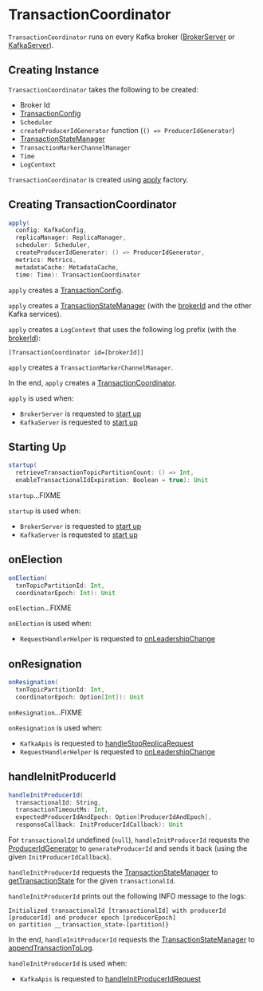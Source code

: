 # TransactionCoordinator

`TransactionCoordinator` runs on every Kafka broker ([BrokerServer](../BrokerServer.md) or [KafkaServer](../KafkaServer.md#)).

## Creating Instance

`TransactionCoordinator` takes the following to be created:

* <span id="brokerId"> Broker Id
* <span id="txnConfig"> [TransactionConfig](TransactionConfig.md)
* <span id="scheduler"> `Scheduler`
* <span id="createProducerIdGenerator"> `createProducerIdGenerator` function (`() => ProducerIdGenerator`)
* <span id="txnManager"> [TransactionStateManager](TransactionStateManager.md)
* <span id="txnMarkerChannelManager"> `TransactionMarkerChannelManager`
* <span id="time"> `Time`
* <span id="logContext"> `LogContext`

`TransactionCoordinator` is created using [apply](#apply) factory.

## <span id="apply"> Creating TransactionCoordinator

```scala
apply(
  config: KafkaConfig,
  replicaManager: ReplicaManager,
  scheduler: Scheduler,
  createProducerIdGenerator: () => ProducerIdGenerator,
  metrics: Metrics,
  metadataCache: MetadataCache,
  time: Time): TransactionCoordinator
```

`apply` creates a [TransactionConfig](TransactionConfig.md).

`apply` creates a [TransactionStateManager](TransactionStateManager.md) (with the [brokerId](../KafkaConfig.md#brokerId) and the other Kafka services).

`apply` creates a `LogContext` that uses the following log prefix (with the [brokerId](../KafkaConfig.md#brokerId)):

```text
[TransactionCoordinator id=[brokerId]]
```

`apply` creates a `TransactionMarkerChannelManager`.

In the end, `apply` creates a [TransactionCoordinator](#creating-instance).

`apply` is used when:

* `BrokerServer` is requested to [start up](../BrokerServer.md#startup)
* `KafkaServer` is requested to [start up](../KafkaServer.md#startup)

## <span id="startup"> Starting Up

```scala
startup(
  retrieveTransactionTopicPartitionCount: () => Int,
  enableTransactionalIdExpiration: Boolean = true): Unit
```

`startup`...FIXME

`startup` is used when:

* `BrokerServer` is requested to [start up](../BrokerServer.md#startup)
* `KafkaServer` is requested to [start up](../KafkaServer.md#startup)

## <span id="onElection"> onElection

```scala
onElection(
  txnTopicPartitionId: Int,
  coordinatorEpoch: Int): Unit
```

`onElection`...FIXME

`onElection` is used when:

* `RequestHandlerHelper` is requested to [onLeadershipChange](../RequestHandlerHelper.md#onLeadershipChange)

## <span id="onResignation"> onResignation

```scala
onResignation(
  txnTopicPartitionId: Int,
  coordinatorEpoch: Option[Int]): Unit
```

`onResignation`...FIXME

`onResignation` is used when:

* `KafkaApis` is requested to [handleStopReplicaRequest](../KafkaApis.md#handleStopReplicaRequest)
* `RequestHandlerHelper` is requested to [onLeadershipChange](../RequestHandlerHelper.md#onLeadershipChange)

## <span id="handleInitProducerId"> handleInitProducerId

```scala
handleInitProducerId(
  transactionalId: String,
  transactionTimeoutMs: Int,
  expectedProducerIdAndEpoch: Option[ProducerIdAndEpoch],
  responseCallback: InitProducerIdCallback): Unit
```

For `transactionalId` undefined (`null`), `handleInitProducerId` requests the [ProducerIdGenerator](#createProducerIdGenerator) to `generateProducerId` and sends it back (using the given `InitProducerIdCallback`).

`handleInitProducerId` requests the [TransactionStateManager](#txnManager) to [getTransactionState](TransactionStateManager.md#getTransactionState) for the given `transactionalId`.

`handleInitProducerId` prints out the following INFO message to the logs:

```text
Initialized transactionalId [transactionalId] with producerId [producerId] and producer epoch [producerEpoch]
on partition __transaction_state-[partition]}
```

In the end, `handleInitProducerId` requests the [TransactionStateManager](#txnManager) to [appendTransactionToLog](TransactionStateManager.md#appendTransactionToLog).

`handleInitProducerId` is used when:

* `KafkaApis` is requested to [handleInitProducerIdRequest](../KafkaApis.md#handleInitProducerIdRequest)
